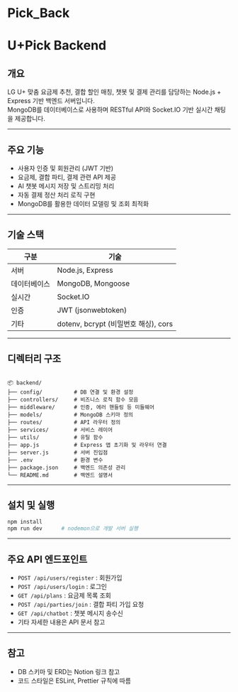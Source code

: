 # Pick_Back
# U+Pick Backend

## 개요

LG U+ 맞춤 요금제 추천, 결합 할인 매칭, 챗봇 및 결제 관리를 담당하는 Node.js + Express 기반 백엔드 서버입니다.  
MongoDB를 데이터베이스로 사용하며 RESTful API와 Socket.IO 기반 실시간 채팅을 제공합니다.

---

## 주요 기능

- 사용자 인증 및 회원관리 (JWT 기반)
- 요금제, 결합 파티, 결제 관련 API 제공
- AI 챗봇 메시지 저장 및 스트리밍 처리
- 자동 결제 정산 처리 로직 구현
- MongoDB를 활용한 데이터 모델링 및 조회 최적화

---

## 기술 스택

| 구분     | 기술                                      |
|----------|-------------------------------------------|
| 서버     | Node.js, Express                         |
| 데이터베이스 | MongoDB, Mongoose                       |
| 실시간   | Socket.IO                                |
| 인증     | JWT (jsonwebtoken)                      |
| 기타     | dotenv, bcrypt (비밀번호 해싱), cors    |

---

## 디렉터리 구조

````

📦 backend/
├── config/          # DB 연결 및 환경 설정
├── controllers/     # 비즈니스 로직 함수 모음
├── middleware/      # 인증, 에러 핸들링 등 미들웨어
├── models/          # MongoDB 스키마 정의
├── routes/          # API 라우터 정의
├── services/        # 서비스 레이어
├── utils/           # 유틸 함수
├── app.js           # Express 앱 초기화 및 라우터 연결
├── server.js        # 서버 진입점
├── .env             # 환경 변수
├── package.json     # 백엔드 의존성 관리
└── README.md        # 백엔드 설명서

````

---

## 설치 및 실행

```bash
npm install
npm run dev      # nodemon으로 개발 서버 실행
````

---

## 주요 API 엔드포인트

* `POST /api/users/register` : 회원가입
* `POST /api/users/login` : 로그인
* `GET /api/plans` : 요금제 목록 조회
* `POST /api/parties/join` : 결합 파티 가입 요청
* `GET /api/chatbot` : 챗봇 메시지 송수신
* 기타 자세한 내용은 API 문서 참고

---

## 참고

* DB 스키마 및 ERD는 Notion 링크 참고
* 코드 스타일은 ESLint, Prettier 규칙에 따름

````
